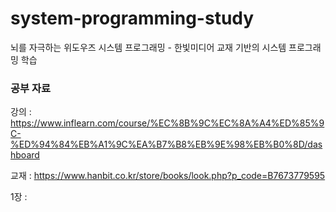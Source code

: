 # system-programming-study
뇌를 자극하는 위도우즈 시스템 프로그래밍 - 한빛미디어 교재 기반의 시스템 프로그래밍 학습

### 공부 자료
강의 : https://www.inflearn.com/course/%EC%8B%9C%EC%8A%A4%ED%85%9C-%ED%94%84%EB%A1%9C%EA%B7%B8%EB%9E%98%EB%B0%8D/dashboard

교재 : https://www.hanbit.co.kr/store/books/look.php?p_code=B7673779595

1장 : 
